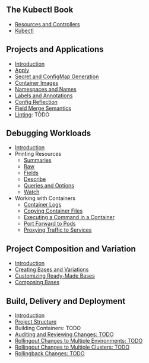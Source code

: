 ## The Kubectl Book

* [Resources and Controllers](pages/book_resources.md)
* [Kubectl](pages/book_kubectl.md)

## Projects and Applications

* [Introduction](pages/dam_introduction.md)
* [Apply](pages/dam_apply.md)
* [Secret and ConfigMap Generation](pages/dam_generators.md)
* [Container Images](pages/dam_images.md)      
* [Namespaces and Names](pages/dam_namespaces.md)
* [Labels and Annotations](pages/dam_labels.md)
* [Config Reflection](pages/dam_variables.md)
* [Field Merge Semantics](pages/dam_merge.md)
* [Linting](pages/cicd_linting.md): TODO

## Debugging Workloads

* [Introduction](pages/debugging_introduction.md)
* Printing Resources
  * [Summaries](pages/debugging_summary.md)
  * [Raw](pages/debugging_complete.md)
  * [Fields](pages/debugging_fields.md)
  * [Describe](pages/debugging_debug.md)
  * [Queries and Options](pages/debugging_queries.md)
  * [Watch](pages/debugging_watch.md)
* Working with Containers
  * [Container Logs](pages/debugging_logs.md)
  * [Copying Container Files](pages/debugging_files.md)
  * [Executing a Command in a Container](pages/debugging_shell.md)
  * [Port Forward to Pods](pages/debugging_forward.md)
  * [Proxying Traffic to Services](pages/debugging_proxy.md)

## Project Composition and Variation

* [Introduction](pages/project_introduction.md)
* [Creating Bases and Variations](pages/project_variants.md)
* [Customizing Ready-Made Bases](pages/project_whitebox.md)
* [Composing Bases](pages/project_composition.md)

## Build, Delivery and Deployment

* [Introduction](pages/cicd_introduction.md)
* [Project Structure](pages/cicd_structure.md)
* Building Containers: TODO
* [Auditing and Reviewing Changes: TODO](pages/cicd_audit.md)
* [Rollingout Changes to Multiple Environments: TODO](pages/cicd_environments.md)
* [Rollingout Changes to Multiple Clusters: TODO](pages/cdicd_clusters.md)
* [Rollingback Changes: TODO](pages/cicd_rollback.md)

